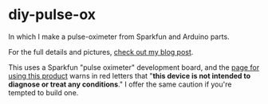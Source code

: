 # diy-pulse-ox

In which I make a pulse-oximeter from Sparkfun and Arduino parts.

For the full details and pictures, [check out my blog post](https://johnkeefe.net/building-a-pulse-oximeter).

This uses a Sparkfun "pulse oximeter" development board, and the [page for using this product](https://learn.sparkfun.com/tutorials/sparkfun-pulse-oximeter-and-heart-rate-monitor-hookup-guide) warns in red letters that "**this device is not intended to diagnose or treat any conditions**." I offer the same caution if you're tempted to build one.
